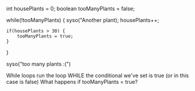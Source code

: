 

int housePlants = 0;
boolean tooManyPlants = false;

while(!tooManyPlants) {
    syso("Another plant);
    housePlants++;

    if(housePlants > 30) {
        tooManyPlants = true;
    }
}

syso("too many plants :(")

While loops run the loop WHILE the conditional we've set is true (or in this case is false)
What happens if tooManyPlants = true?